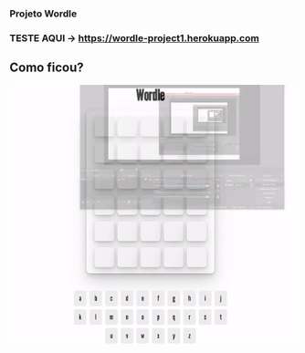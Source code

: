### Projeto Wordle

### TESTE AQUI -> https://wordle-project1.herokuapp.com

## Como ficou?

![cards github](https://github.com/guidolingip1/wordle-project/blob/master/resultado.gif)
